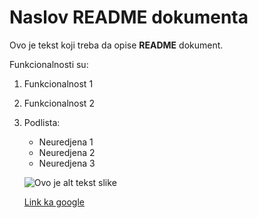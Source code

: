 # Naslov README dokumenta

Ovo je tekst koji treba da opise **README** dokument.

Funkcionalnosti su:
1. Funkcionalnost 1
2. Funkcionalnost 2
3. Podlista:
     * Neuredjena 1
     * Neuredjena 2
     * Neuredjena 3

     ![Ovo je alt tekst slike](https://image.shutterstock.com/image-photo/bright-spring-view-cameo-island-260nw-1048185397.jpg)

     [Link ka google](https://www.google.com)